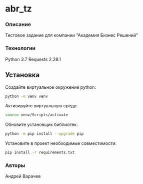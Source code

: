# abr_tz
### Описание
Тестовое задание для компании "Академия Бизнес Решений"
### Технологии
Python 3.7
Requests 2.28.1

## Установка

Создайте виртуальное окружение python:

```bash
python -m venv venv
```
Активируйте виртуальную среду:

```bash
source venv/Scripts/activate
```

Обновите установщик библиотек:

```bash
python -m pip install --upgrade pip
```
Установите в проект необходимые совместимости:

```bash
pip install -r requirements.txt
```
### Авторы
Андрей Варачев